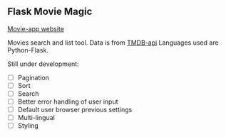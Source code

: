 ## Flask Movie Magic

[Movie-app website](https://brian-flask-movie-app.onrender.com/)

Movies search and list tool. Data is from [TMDB-api](https://developer.themoviedb.org/reference/intro/getting-started)
Languages used are Python-Flask.

Still under development:

- [ ] Pagination
- [ ] Sort
- [ ] Search
- [ ] Better error handling of user input
- [ ] Default user browser previous settings
- [ ] Multi-lingual
- [ ] Styling
